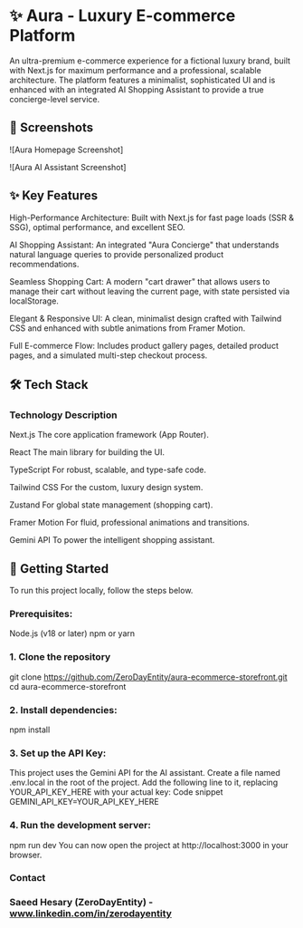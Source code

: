 # ✨ Aura - Luxury E-commerce Platform

An ultra-premium e-commerce experience for a fictional luxury brand, built with Next.js for maximum performance and a professional, scalable architecture. The platform features a minimalist, sophisticated UI and is enhanced with an integrated AI Shopping Assistant to provide a true concierge-level service.

## 📸 Screenshots
![Aura Homepage Screenshot]

![Aura AI Assistant Screenshot]

## ✨ Key Features
High-Performance Architecture: Built with Next.js for fast page loads (SSR & SSG), optimal performance, and excellent SEO.

AI Shopping Assistant: An integrated "Aura Concierge" that understands natural language queries to provide personalized product recommendations.

Seamless Shopping Cart: A modern "cart drawer" that allows users to manage their cart without leaving the current page, with state persisted via localStorage.

Elegant & Responsive UI: A clean, minimalist design crafted with Tailwind CSS and enhanced with subtle animations from Framer Motion.

Full E-commerce Flow: Includes product gallery pages, detailed product pages, and a simulated multi-step checkout process.

## 🛠️ Tech Stack
### Technology	Description

Next.js	The core application framework (App Router).

React	The main library for building the UI.

TypeScript	For robust, scalable, and type-safe code.

Tailwind CSS	For the custom, luxury design system.

Zustand	For global state management (shopping cart).

Framer Motion	For fluid, professional animations and transitions.

Gemini API	To power the intelligent shopping assistant.


## 🚀 Getting Started
To run this project locally, follow the steps below.

### Prerequisites:
Node.js (v18 or later)
npm or yarn

### 1. Clone the repository
git clone https://github.com/ZeroDayEntity/aura-ecommerce-storefront.git
cd aura-ecommerce-storefront

### 2. Install dependencies:
npm install

### 3. Set up the API Key:
This project uses the Gemini API for the AI assistant.
Create a file named .env.local in the root of the project.
Add the following line to it, replacing YOUR_API_KEY_HERE with your actual key:
Code snippet
GEMINI_API_KEY=YOUR_API_KEY_HERE

### 4. Run the development server:
npm run dev
You can now open the project at http://localhost:3000 in your browser.

### Contact
### Saeed Hesary (ZeroDayEntity) -www.linkedin.com/in/zerodayentity
